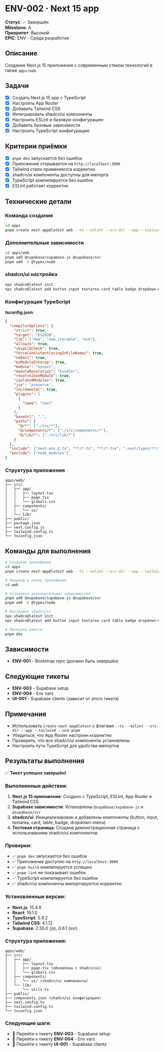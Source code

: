 # ENV-002 · Next 15 app

**Статус**: ✅ Завершён  
**Milestone**: A  
**Приоритет**: Высокий  
**EPIC**: ENV - Среда разработки

## Описание

Создание Next.js 15 приложения с современным стеком технологий в папке `apps/web`.

## Задачи

- [x] Создать Next.js 15 app с TypeScript
- [x] Настроить App Router
- [x] Добавить Tailwind CSS
- [x] Интегрировать shadcn/ui компоненты
- [x] Настроить ESLint и базовую конфигурацию
- [x] Добавить базовые зависимости
- [x] Настроить TypeScript конфигурацию

## Критерии приёмки

- [x] `pnpm dev` запускается без ошибок
- [x] Приложение открывается на `http://localhost:3000`
- [x] Tailwind стили применяются корректно
- [x] shadcn/ui компоненты доступны для импорта
- [x] TypeScript компилируется без ошибок
- [x] ESLint работает корректно

## Технические детали

### Команда создания

```bash
cd apps
pnpm create next-app@latest web --ts --eslint --src-dir --app --tailwind --use-pnpm
```

### Дополнительные зависимости

```bash
cd apps/web
pnpm add @supabase/supabase-js @supabase/ssr
pnpm add -D @types/node
```

### shadcn/ui настройка

```bash
npx shadcn@latest init
npx shadcn@latest add button input textarea card table badge dropdown-menu
```

### Конфигурация TypeScript

**tsconfig.json**:
```json
{
  "compilerOptions": {
    "strict": true,
    "target": "ES2020",
    "lib": ["dom", "dom.iterable", "es6"],
    "allowJs": true,
    "skipLibCheck": true,
    "forceConsistentCasingInFileNames": true,
    "noEmit": true,
    "esModuleInterop": true,
    "module": "esnext",
    "moduleResolution": "bundler",
    "resolveJsonModule": true,
    "isolatedModules": true,
    "jsx": "preserve",
    "incremental": true,
    "plugins": [
      {
        "name": "next"
      }
    ],
    "baseUrl": ".",
    "paths": {
      "@/*": ["./src/*"],
      "@/components/*": ["./src/components/*"],
      "@/lib/*": ["./src/lib/*"]
    }
  },
  "include": ["next-env.d.ts", "**/*.ts", "**/*.tsx", ".next/types/**/*.ts"],
  "exclude": ["node_modules"]
}
```

### Структура приложения

```
apps/web/
├── src/
│   ├── app/
│   │   ├── layout.tsx
│   │   ├── page.tsx
│   │   └── globals.css
│   ├── components/
│   │   └── ui/
│   └── lib/
├── public/
├── package.json
├── next.config.js
├── tailwind.config.ts
└── tsconfig.json
```

## Команды для выполнения

```bash
# Создание приложения
cd apps
pnpm create next-app@latest web --ts --eslint --src-dir --app --tailwind --use-pnpm

# Переход в папку приложения
cd web

# Установка дополнительных зависимостей
pnpm add @supabase/supabase-js @supabase/ssr
pnpm add -D @types/node

# Настройка shadcn/ui
npx shadcn@latest init
npx shadcn@latest add button input textarea card table badge dropdown-menu

# Проверка работы
pnpm dev
```

## Зависимости

- **ENV-001** - Bootstrap repo (должен быть завершён)

## Следующие тикеты

- **ENV-003** - Supabase setup
- **ENV-004** - Env vars
- **UI-001** - Supabase clients (зависит от этого тикета)

## Примечания

- Использовать `create-next-app@latest` с флагами `--ts --eslint --src-dir --app --tailwind --use-pnpm`
- Убедиться, что App Router настроен корректно
- Проверить, что все shadcn/ui компоненты установлены
- Настроить пути TypeScript для удобства импортов

## Результаты выполнения

✅ **Тикет успешно завершён!**

### Выполненные действия:
1. **Next.js 15 приложение**: Создано с TypeScript, ESLint, App Router и Tailwind CSS
2. **Supabase зависимости**: Установлены `@supabase/supabase-js` и `@supabase/ssr`
3. **shadcn/ui**: Инициализирован и добавлены компоненты (button, input, textarea, card, table, badge, dropdown-menu)
4. **Тестовая страница**: Создана демонстрационная страница с использованием shadcn/ui компонентов

### Проверки:
- ✅ `pnpm dev` запускается без ошибок
- ✅ Приложение доступно на `http://localhost:3000`
- ✅ `pnpm build` компилируется успешно
- ✅ `pnpm lint` не показывает ошибок
- ✅ TypeScript компилируется без ошибок
- ✅ shadcn/ui компоненты импортируются корректно

### Установленные версии:
- **Next.js**: 15.4.6
- **React**: 19.1.0
- **TypeScript**: 5.9.2
- **Tailwind CSS**: 4.1.12
- **Supabase**: 2.55.0 (js), 0.6.1 (ssr)

### Структура приложения:
```
apps/web/
├── src/
│   ├── app/
│   │   ├── layout.tsx
│   │   ├── page.tsx (обновлена с shadcn/ui)
│   │   └── globals.css
│   ├── components/
│   │   └── ui/ (shadcn/ui компоненты)
│   └── lib/
│       └── utils.ts
├── public/
├── components.json (shadcn/ui конфигурация)
├── next.config.ts
├── tailwind.config.ts
└── tsconfig.json
```

### Следующие шаги:
- 🎯 Перейти к тикету **ENV-003** - Supabase setup
- 🎯 Перейти к тикету **ENV-004** - Env vars
- 🎯 Перейти к тикету **UI-001** - Supabase clients
